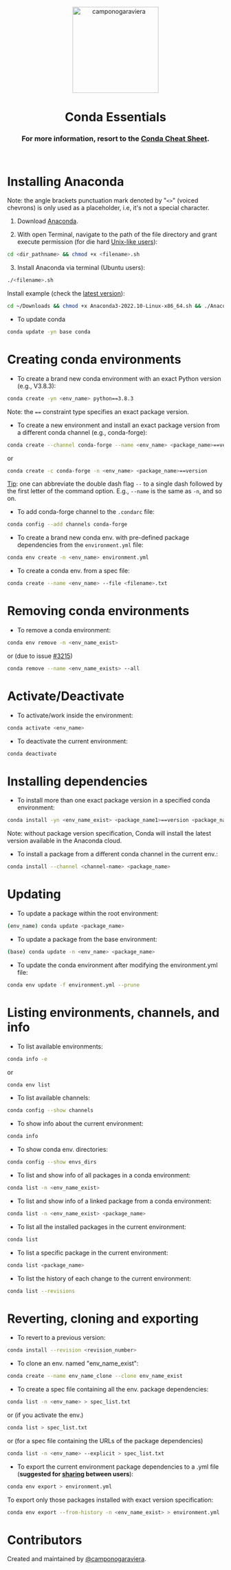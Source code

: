 <br />
<div align="center"> 
  <a href="https://docs.conda.io/en/latest/"><img align="center" src="https://avatars.githubusercontent.com/u/3571983?s=200&v=4" alt="camponogaraviera" height="200" width="200" /></a>
  <h1> Conda Essentials </h1>
</div>

<h3 align="center"> For more information, resort to the <a href="https://docs.conda.io/projects/conda/en/4.6.0/_downloads/52a95608c49671267e40c689e0bc00ca/conda-cheatsheet.pdf">Conda Cheat Sheet</a>.</h3> 

<br />

# Installing Anaconda

Note: the angle brackets punctuation mark denoted by "`<>`" (voiced chevrons) is only used as a placeholder, i.e, it's not a special character.

1. Download [Anaconda](https://www.anaconda.com/products/individual).

2. With open Terminal, navigate to the path of the file directory and grant execute permission (for die hard [Unix-like users](https://github.com/QuCAI-Lab/educational-resources/tree/main/Linux_Essentials)): 

```bash
cd <dir_pathname> && chmod +x <filename>.sh
```

3. Install Anaconda via terminal (Ubuntu users):

```bash
./<filename>.sh
```

Install example (check the [latest version](https://docs.anaconda.com/anaconda/install/hashes/lin-3-64/)):
```bash
cd ~/Downloads && chmod +x Anaconda3-2022.10-Linux-x86_64.sh && ./Anaconda3-2022.10-Linux-x86_64.sh
```

- To update conda

```sh
conda update -yn base conda
```

# Creating conda environments

- To create a brand new conda environment with an exact Python version (e.g., V3.8.3):

```sh
conda create -yn <env_name> python==3.8.3
```
Note: the `==` constraint type specifies an exact package version.

- To create a new environment and install an exact package version from a different conda channel (e.g., conda-forge):

```sh
conda create --channel conda-forge --name <env_name> <package_name>==version
```
or
```sh
conda create -c conda-forge -n <env_name> <package_name>==version
```
[Tip](https://docs.conda.io/projects/conda/en/latest/user-guide/concepts/conda-commands.html): one can abbreviate the double dash flag `--` to a single dash followed by the first letter of the command option. E.g., `--name` is the same as `-n`, and so on.

- To add conda-forge channel to the `.condarc` file:

```sh
conda config --add channels conda-forge
```

- To create a brand new conda env. with pre-defined package dependencies from the `environment.yml` file:

```sh
conda env create -n <env_name> environment.yml
```

- To create a conda env. from a spec file:

```sh
conda create --name <env_name> --file <filename>.txt
```

# Removing conda environments

- To remove a conda environment:

```sh
conda env remove -n <env_name_exist>
```
or (due to issue [#3215](https://github.com/conda/conda/issues/3215))
```sh
conda remove --name <env_name_exists> --all
```

# Activate/Deactivate

- To activate/work inside the environment:

```sh
conda activate <env_name>
```

- To deactivate the current environment:

```sh
conda deactivate
```

# Installing dependencies

- To install more than one exact package version in a specified conda environment:

```sh
conda install -yn <env_name_exist> <package_name1>==version <package_name2>==version
```
Note: without package version specification, Conda will install the latest version available in the Anaconda cloud.

- To install a package from a different conda channel in the current env.:

```sh
conda install --channel <channel-name> <package_name>
```

# Updating 

- To update a package within the root environment:

```sh
(env_name) conda update <package_name>
```

- To update a package from the base environment:

```sh
(base) conda update -n <env_name> <package_name>
```

- To update the conda environment after modifying the environment.yml file:

```sh
conda env update -f environment.yml --prune
```

# Listing environments, channels, and info

- To list available environments:

```sh
conda info -e
```
or
```sh
conda env list
```

- To list available channels:

```sh
conda config --show channels
```

- To show info about the current environment:

```sh
conda info
```

- To show conda env. directories:

```sh
conda config --show envs_dirs
```

- To list and show info of all packages in a conda environment:

```sh
conda list -n <env_name_exist>
```

- To list and show info of a linked package from a conda environment:

```sh
conda list -n <env_name_exist> <package_name>
```

- To list all the installed packages in the current environment:

```sh
conda list 
```

- To list a specific package in the current environment:

```sh
conda list <package_name>
```

- To list the history of each change to the current environment:

```sh
conda list --revisions
```

# Reverting, cloning and exporting

- To revert to a previous version:

```sh
conda install --revision <revision_number>
```

- To clone an env. named "env_name_exist":

```sh
conda create --name env_name_clone --clone env_name_exist
```

- To create a spec file containing all the env. package dependencies:

```sh
conda list -n <env_name> > spec_list.txt
```
or (if you activate the env.)
```sh
conda list > spec_list.txt
```
or (for a spec file containing the URLs of the package dependencies)
```sh
conda list -n <env_name> --explicit > spec_list.txt
```

- To export the current environment package dependencies to a .yml file (**suggested for [sharing](https://conda.io/projects/conda/en/latest/user-guide/concepts/environments.html#share-an-environment) between users**):

```sh
conda env export > environment.yml
```
To export only those packages installed with exact version specification:
```sh
conda env export --from-history -n <env_name_exist> > environment.yml
```

# Contributors 

Created and maintained by [@camponogaraviera][1].

[1]: https://github.com/camponogaraviera
